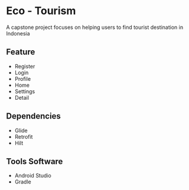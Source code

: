 # Eco - Tourism
A capstone project focuses on helping users to find tourist destination in Indonesia

## Feature
* Register
* Login
* Profile
* Home
* Settings
* Detail

## Dependencies
* Glide
* Retrofit
* Hilt

## Tools Software
* Android Studio
* Gradle
